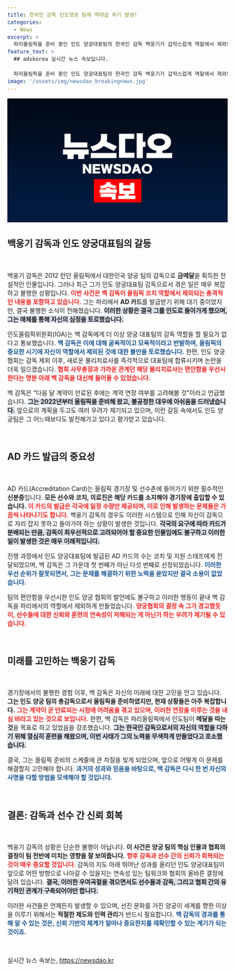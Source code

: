 ```yaml
---
title: 한국인 감독 인도양궁 팀에 역대급 위기 발생!
categories:
  - News
excerpt: >
  파리올림픽을 준비 중인 인도 양궁대표팀의 한국인 감독 백웅기가 갑작스럽게 역할에서 제외되며 큰 충격에 빠졌다. 선수들 출입증 미발급과 팀 내 특혜 논란까지, 파리에서의 호사는 물거품이 됐다!
feature_text: >
  ## adskorea 실시간 뉴스 속보입니다.

  파리올림픽을 준비 중인 인도 양궁대표팀의 한국인 감독 백웅기가 갑작스럽게 역할에서 제외되며 큰 충격에 빠졌다. 선수들 출입증 미발급과 팀 내 특혜 논란까지, 파리에서의 호사는 물거품이 됐다!
image: '/assets/img/newsdao_breakingnews.jpg'
---
```


<p><img src="/assets/img/newsdao_breakingnews.jpg" alt="adskorea 속보" /></p>

<h2 data-ke-size="size26">백웅기 감독과 인도 양궁대표팀의 갈등</h2>

<p data-ke-size="size16">&nbsp;</p>

<p>백웅기 감독은 2012 런던 올림픽에서 대한민국 양궁 팀의 감독으로 <strong>금메달</strong>을 획득한 전설적인 인물입니다. 그러나 최근 그가 인도 양궁대표팀 감독으로서 겪은 일은 매우 복잡하고 불행한 상황입니다. <b><span style="color: #ee2323;">이번 사건은 백 감독이 올림픽 코치 역할에서 제외되는 충격적인 내용을 포함하고 있습니다.</span></b> 그는 파리에서 <strong>AD 카드</strong>를 발급받기 위해 대기 중이었지만, 결국 불행한 소식이 전해졌습니다. <b><span style="background-color: #21538527;">이러한 상황은 결국 그를 인도로 돌아가게 했으며, 그는 매체를 통해 자신의 심정을 토로했습니다.</span></b></p>

<p>인도올림픽위원회(IOA)는 백 감독에게 더 이상 양궁 대표팀의 감독 역할을 할 필요가 없다고 통보했습니다. <b><span style="color: #1a5490;">백 감독은 이에 대해 굴욕적이고 모욕적이라고 반발하며, 올림픽의 중요한 시기에 자신이 역할에서 제외된 것에 대한 불만을 토로했습니다.</span></b> 한편, 인도 양궁협회는 감독 제외 이후, 새로운 물리치료사를 즉각적으로 대표팀에 합류시키며 논란을 더욱 일으켰습니다. <b><span style="color: #ee2323;">협회 사무총장과 가까운 관계던 해당 물리치료사는 편안함을 우선시한다는 명분 아래 백 감독을 대신해 들어올 수 있었습니다.</span></b></p>

<p>백 감독은 “다음 달 계약이 만료된 후에는 계약 연장 여부를 고려해볼 것”이라고 언급했습니다. <b><span style="background-color: #21538527;">그는 2022년부터 올림픽을 준비해 왔고, 불공정한 대우에 아쉬움을 드러냈습니다.</span></b> 앞으로의 계획을 두고도 여러 우려가 제기되고 있으며, 이런 갈등 속에서도 인도 양궁팀은 그 어느때보다도 발전해가고 있다고 평가받고 있습니다.</p>

<p data-ke-size="size16">&nbsp;</p>

<h2 data-ke-size="size26">AD 카드 발급의 중요성</h2>

<p data-ke-size="size16">&nbsp;</p>

<p>AD 카드(Accreditation Card)는 올림픽 경기장 및 선수촌에 들어가기 위한 필수적인 <strong>신분증</strong>입니다. <b>모든 선수와 코치, 의료진은 해당 카드를 소지해야 경기장에 출입할 수 있습니다.</b> <b><span style="color: #ee2323;">이 카드의 발급은 각국에 일정 수량만 제공되며, 이로 인해 발생하는 문제들은 가끔씩 나타나기도 합니다.</span></b> 백웅기 감독의 경우도 이러한 시스템으로 인해 자신이 감독으로 자리 잡지 못하고 돌아가야 하는 상황이 발생한 것입니다. <b><span style="background-color: #21538527;">각국의 요구에 따라 카드가 분배되는 만큼, 감독이 최우선적으로 고려되어야 할 중요한 인물임에도 불구하고 이러한 일이 발생한 것은 매우 이례적입니다.</span></b></p>

<p>진행 과정에서 인도 양궁대표팀에 발급된 AD 카드의 수는 코치 및 지원 스태프에게 전달되었으며, 백 감독은 그 가운데 첫 번째가 아닌 다섯 번째로 선정되었습니다. <b><span style="color: #1a5490;">이러한 우선 순위가 잘못되면서, 그는 문제를 해결하기 위한 노력을 쏟았지만 결국 소용이 없었습니다.</span></b> </p>

<p>팀의 편안함을 우선시한 인도 양궁 협회의 발언에도 불구하고 이러한 행동이 끝내 백 감독을 파리에서의 역할에서 제외하게 만들었습니다. <b><span style="color: #ee2323;">양궁협회의 결정 속 그가 경고했듯이, 선수들에 대한 신뢰와 훈련의 연속성이 저해되는 게 아닌가 하는 우려가 제기될 수 있습니다.</span></b></p>

<p data-ke-size="size16">&nbsp;</p>

<h2 data-ke-size="size26">미래를 고민하는 백웅기 감독</h2>

<p data-ke-size="size16">&nbsp;</p>

<p>경기장에서의 불행한 경험 이후, 백 감독은 자신의 미래에 대한 고민을 안고 있습니다. <b>그는 인도 양궁 팀의 총감독으로서 올림픽을 준비하였지만, 현재 상황들은 아주 복잡합니다.</b> <b><span style="color: #ee2323;">그는 계약이 곧 만료되는 시점에 어려움을 겪고 있으며, 이러한 연장을 미루는 것을 내심 바라고 있는 것으로 보입니다.</span></b> 한편, 백 감독은 파리올림픽에서 인도팀이 <strong>메달을 따는 것</strong>을 목표로 하고 있었음을 강조했습니다. <b><span style="background-color: #21538527;">그는 한국인 감독으로서의 자신의 역할을 다하기 위해 열심히 훈련을 해왔으며, 이번 사태가 그의 노력을 무색하게 만들었다고 호소했습니다.</span></b></p>

<p>결국, 그는 올림픽 준비의 스케줄에 큰 차질을 빚게 되었으며, 앞으로 어떻게 이 문제를 해결할지 고민해야 합니다. <b><span style="color: #1a5490;">과거의 성과와 믿음을 바탕으로, 백 감독은 다시 한 번 자신의 사명을 다할 방법을 모색해야 할 것입니다.</span></b></p>

<p data-ke-size="size16">&nbsp;</p>

<h2 data-ke-size="size26">결론: 감독과 선수 간 신뢰 회복</h2>

<p data-ke-size="size16">&nbsp;</p>

<p>백웅기 감독의 상황은 단순한 불행이 아닙니다. <b>이 사건은 양궁 팀의 핵심 인물과 협회의 결정이 팀 전반에 미치는 영향을 잘 보여줍니다.</b> <b><span style="color: #ee2323;">향후 감독과 선수 간의 신뢰가 회복되는 것이 매우 중요할 것입니다.</span></b> 감독의 지도 아래 뛰어난 성과를 올리던 인도 양궁대표팀이 앞으로 어떤 방향으로 나아갈 수 있을지는 연속성 있는 팀워크와 협회의 올바른 결정에 달려 있습니다. <b><span style="background-color: #21538527;">결국, 이러한 우여곡절을 겪으면서도 선수들과 감독, 그리고 협회 간의 유기적인 관계가 구축되어야만 합니다.</span></b></p>

<p>이러한 사건들은 언제든지 발생할 수 있으며, 선진 문화를 가진 양궁이 세계를 향한 이상을 이루기 위해서는 <strong>적절한 제도와 인력 관리</strong>가 반드시 필요합니다. <b><span style="color: #1a5490;">백 감독의 경과를 통해 알 수 있는 것은, 신뢰 기반의 체계가 얼마나 중요한지를 재확인할 수 있는 계기가 되는 것이죠.</span></b></p>

<p data-ke-size="size16">&nbsp;</p>
실시간 뉴스 속보는, <a href="https://newsdao.kr" rel="dofollow">https://newsdao.kr</a>


